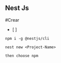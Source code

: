 ## Nest Js

#Crear
- [ ]
```
npm i -g @nestjs/cli
```

```
nest new <Project-Name>

then choose npm
```